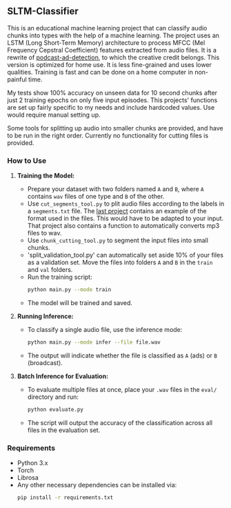 ## SLTM-Classifier

This is an educational machine learning project that can classify audio chunks into types with the help of a machine learning.
The project uses an LSTM (Long Short-Term Memory) architecture to process MFCC (Mel Frequency Cepstral Coefficient) features extracted from audio files.
It is a rewrite of [podcast-ad-detection](https://github.com/amsterg/Podcast-Ad-Detection), to which the creative credit belongs.
This version is optimized for home use. It is less fine-grained and uses lower qualities. Training is fast and can be done on a home computer in non-painful time.<p>
My tests show 100% accuracy on unseen data for 10 second chunks after just 2 training epochs on only five input episodes.
This projects' functions are set up fairly specific to my needs and include hardcoded values. Use would require manual setting up.<p>
Some tools for splitting up audio into smaller chunks are provided, and have to be run in the right order.
Currently no functionality for cutting files is provided.

### How to Use

1. **Training the Model:**
   - Prepare your dataset with two folders named `A` and `B`, where `A` contains `wav` files of one type and `B` of the other.
   - Use `cut_segments_tool.py` to plit audio files according to the labels in a `segments.txt` file. The [last project](https://github.com/Taylor-eOS/transformer-classifier/tree/main) contains an example of the format used in the files. This would have to be adapted to your input. That project also contains a function to automatically converts mp3 files to wav.
   - Use `chunk_cutting_tool.py` to segment the input files into small chunks.
   - 'split_validation_tool.py' can automatically set aside 10% of your files as a validation set. Move the files into folders `A` and `B` in the `train` and `val` folders.
   - Run the training script:
     ```bash
     python main.py --mode train
     ```
   - The model will be trained and saved.

2. **Running Inference:**
   - To classify a single audio file, use the inference mode:
     ```bash
     python main.py --mode infer --file file.wav
     ```
   - The output will indicate whether the file is classified as `A` (ads) or `B` (broadcast).

3. **Batch Inference for Evaluation:**
   - To evaluate multiple files at once, place your `.wav` files in the `eval/` directory and run:
     ```bash
     python evaluate.py
     ```
   - The script will output the accuracy of the classification across all files in the evaluation set.

### Requirements

- Python 3.x
- Torch
- Librosa
- Any other necessary dependencies can be installed via:
  ```bash
  pip install -r requirements.txt
  ```
